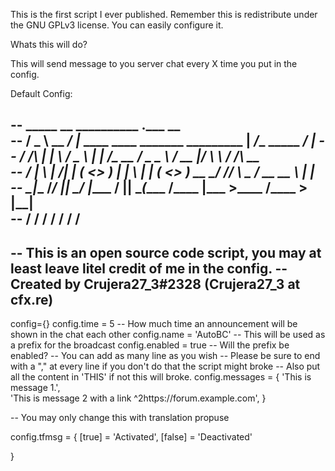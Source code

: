 This is the first script I ever published. Remember this is redistribute under the GNU GPLv3 license.
You can easily configure it.



Whats this will do?

This will send message to you server chat every X time you put in the config.





Default Config:

--   _____          __           __________                          .___                      __   
--    /  _  \  __ ___/  |_  ____   \______   \_______  _________     __| _/____ _____    _______/  |_ 
--   /  /_\  \|  |  \   __\/  _ \   |    |  _/\_  __ \/  _ \__  \   / __ |/ ___\\__  \  /  ___/\   __\
--  /    |    \  |  /|  | (  <_> )  |    |   \ |  | \(  <_> ) __ \_/ /_/ \  \___ / __ \_\___ \  |  |  
--  \____|__  /____/ |__|  \____/   |______  / |__|   \____(____  /\____ |\___  >____  /____  > |__|  
--          \/                             \/                   \/      \/    \/     \/     \/        
--
-- This is an open source code script, you may at least leave  litel credit of me in the config.
-- Created by Crujera27_3#2328 (Crujera27_3 at cfx.re)
-- 

config={} 
config.time = 5 -- How much time an announcement will be shown in the chat each other
config.name = 'AutoBC' -- This will be used as a prefix for the broadcast
config.enabled = true -- Will the prefix be enabled?
-- You can add as many line as you wish
-- Please be sure to end with a "," at every line if you don't do that the script might broke
-- Also put all the content in 'THIS' if not this will broke.
config.messages = {
    'This is message 1.',      
    'This is message 2 with a link ^2https://forum.example.com',
}

-- You may only change this with translation propuse

config.tfmsg = {
[true] = 'Activated',
[false] = 'Deactivated' 

}
